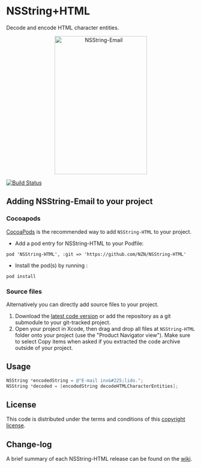 NSString+HTML
=============

Decode and encode HTML character entities.

<p align="center">
  <img src="http://s7.postimg.org/p06h2atzv/NSString_HTML.png" alt="NSString-Email" title="NSString-Email" width="246" height="369">
</p>

[![Build Status](https://api.travis-ci.org/NZN/NSString-HTML.png)](https://api.travis-ci.org/NZN/NSString-HTML.png)

## Adding NSString-Email to your project

### Cocoapods

[CocoaPods](http://cocoapods.org) is the recommended way to add `NSString-HTML` to your project.

* Add a pod entry for NSString-HTML to your Podfile:

```
pod 'NSString-HTML', :git => 'https://github.com/NZN/NSString-HTML'
```

* Install the pod(s) by running :

```
pod install
```

### Source files

Alternatively you can directly add source files to your project.

1. Download the [latest code version](https://github.com/NZN/NSString-HTML/archive/master.zip) or add the repository as a git submodule to your git-tracked project.
2. Open your project in Xcode, then drag and drop all files at `NSString-HTML` folder onto your project (use the "Product Navigator view"). Make sure to select Copy items when asked if you extracted the code archive outside of your project.

## Usage

```objective-c
NSString *encodedString = @"E-mail inv&#225;lido.";
NSString *decoded = [encodedString decodeHTMLCharacterEntities];
```

## License

This code is distributed under the terms and conditions of this [copyright license](LICENSE).

## Change-log

A brief summary of each NSString-HTML release can be found on the [wiki](https://github.com/NZN/NSString-HTML/wiki/Change-log).